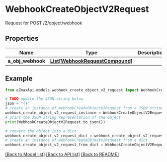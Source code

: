 # WebhookCreateObjectV2Request

Request for POST /2/object/webhook

## Properties

Name | Type | Description | Notes
------------ | ------------- | ------------- | -------------
**a_obj_webhook** | [**List[WebhookRequestCompound]**](WebhookRequestCompound.md) |  | 

## Example

```python
from eZmaxApi.models.webhook_create_object_v2_request import WebhookCreateObjectV2Request

# TODO update the JSON string below
json = "{}"
# create an instance of WebhookCreateObjectV2Request from a JSON string
webhook_create_object_v2_request_instance = WebhookCreateObjectV2Request.from_json(json)
# print the JSON string representation of the object
print(WebhookCreateObjectV2Request.to_json())

# convert the object into a dict
webhook_create_object_v2_request_dict = webhook_create_object_v2_request_instance.to_dict()
# create an instance of WebhookCreateObjectV2Request from a dict
webhook_create_object_v2_request_from_dict = WebhookCreateObjectV2Request.from_dict(webhook_create_object_v2_request_dict)
```
[[Back to Model list]](../README.md#documentation-for-models) [[Back to API list]](../README.md#documentation-for-api-endpoints) [[Back to README]](../README.md)


